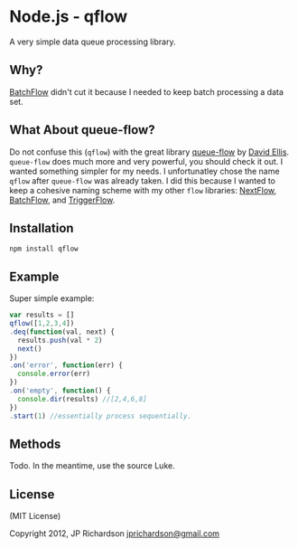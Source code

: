 Node.js - qflow
================

A very simple data queue processing library.



Why?
----

[BatchFlow](https://github.com/jprichardson/node-batchflow) didn't cut it because I needed to keep batch processing a data set.



What About queue-flow?
----------------------

Do not confuse this (`qflow`) with the great library [queue-flow](http://dfellis.github.com/queue-flow/2012/09/21/tutorial/) by [David Ellis](http://dfellis.posterous.com/). `queue-flow` does much more and very powerful, you should check it out. I wanted something simpler for my needs. I unfortunatley chose the name `qflow` after `queue-flow` was already taken. I did this because I wanted to keep a cohesive naming scheme with my other `flow` libraries: [NextFlow](https://github.com/jprichardson/node-nextflow), [BatchFlow](https://github.com/jprichardson/node-batchflow), and [TriggerFlow](https://github.com/jprichardson/node-triggerflow).



Installation
------------

    npm install qflow



Example
------

Super simple example:


```javascript
var results = []
qflow([1,2,3,4])
.deq(function(val, next) {
  results.push(val * 2)
  next()
})
.on('error', function(err) {
  console.error(err)
})
.on('empty', function() {
  console.dir(results) //[2,4,6,8]
})
.start(1) //essentially process sequentially.
```

Methods
-------

Todo. In the meantime, use the source Luke.


License
-------

(MIT License)

Copyright 2012, JP Richardson  <jprichardson@gmail.com>



